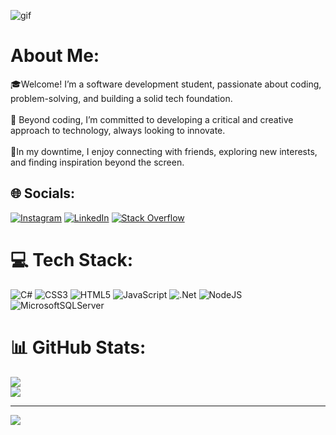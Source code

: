 ![gif](https://github.com/user-attachments/assets/10ad3ecf-e298-46cd-ab9c-f613be590f88)
# About Me:
🎓Welcome! I’m a software development student, passionate about coding, problem-solving, and building a solid tech foundation.<br><br>🎯 Beyond coding, I’m committed to developing a critical and creative approach to technology, always looking to innovate.<br><br>💎In my downtime, I enjoy connecting with friends, exploring new interests, and finding inspiration beyond the screen.


## 🌐 Socials:
[![Instagram](https://img.shields.io/badge/Instagram-%23E4405F.svg?logo=Instagram&logoColor=white)](https://instagram.com/nataliboevaa) [![LinkedIn](https://img.shields.io/badge/LinkedIn-%230077B5.svg?logo=linkedin&logoColor=white)](https://linkedin.com/in/natali-boeva-8b0a762b8) [![Stack Overflow](https://img.shields.io/badge/-Stackoverflow-FE7A16?logo=stack-overflow&logoColor=white)](https://stackoverflow.com/users/28110766) 

# 💻 Tech Stack:
![C#](https://img.shields.io/badge/c%23-%23239120.svg?style=flat&logo=csharp&logoColor=white) ![CSS3](https://img.shields.io/badge/css3-%231572B6.svg?style=flat&logo=css3&logoColor=white) ![HTML5](https://img.shields.io/badge/html5-%23E34F26.svg?style=flat&logo=html5&logoColor=white) ![JavaScript](https://img.shields.io/badge/javascript-%23323330.svg?style=flat&logo=javascript&logoColor=%23F7DF1E) ![.Net](https://img.shields.io/badge/.NET-5C2D91?style=flat&logo=.net&logoColor=white) ![NodeJS](https://img.shields.io/badge/node.js-6DA55F?style=flat&logo=node.js&logoColor=white) ![MicrosoftSQLServer](https://img.shields.io/badge/Microsoft%20SQL%20Server-CC2927?style=flat&logo=microsoft%20sql%20server&logoColor=white)
# 📊 GitHub Stats:
![](https://github-readme-streak-stats.herokuapp.com/?user=nataliboeva&theme=jolly&hide_border=true)<br/>
![](https://github-readme-stats.vercel.app/api/top-langs/?username=nataliboeva&theme=jolly&hide_border=true&include_all_commits=true&count_private=false&layout=compact)

---
[![](https://visitcount.itsvg.in/api?id=nataliboeva&icon=1&color=11)](https://visitcount.itsvg.in)
